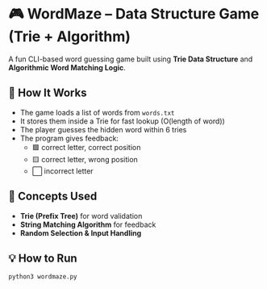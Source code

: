 # 🎮 WordMaze – Data Structure Game (Trie + Algorithm)

A fun CLI-based word guessing game built using **Trie Data Structure** and **Algorithmic Word Matching Logic**.

## 🚀 How It Works
- The game loads a list of words from `words.txt`
- It stores them inside a Trie for fast lookup (O(length of word))
- The player guesses the hidden word within 6 tries
- The program gives feedback:
  - 🟩 correct letter, correct position  
  - 🟨 correct letter, wrong position  
  - ⬜ incorrect letter  

## 🧠 Concepts Used
- **Trie (Prefix Tree)** for word validation  
- **String Matching Algorithm** for feedback  
- **Random Selection & Input Handling**

## 💡 How to Run
```bash
python3 wordmaze.py
